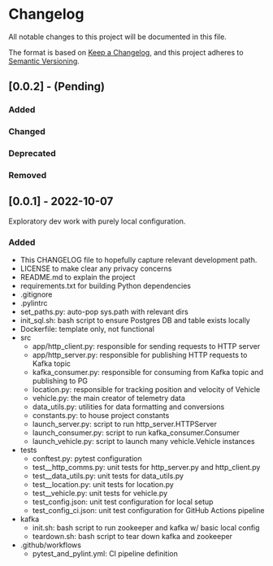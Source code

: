 # Changelog

All notable changes to this project will be documented in this file.

The format is based on [Keep a Changelog](https://keepachangelog.com/en/1.0.0/),
and this project adheres to [Semantic Versioning](https://semver.org/spec/v2.0.0.html).

## [0.0.2] - (Pending)
### Added

### Changed

### Deprecated

### Removed

## [0.0.1] - 2022-10-07

Exploratory dev work with purely local configuration.

### Added
- This CHANGELOG file to hopefully capture relevant development path.
- LICENSE to make clear any privacy concerns
- README.md to explain the project
- requirements.txt for building Python dependencies
- .gitignore
- .pylintrc
- set_paths.py: auto-pop sys.path with relevant dirs
- init_sql.sh: bash script to ensure Postgres DB and table exists locally
- Dockerfile: template only, not functional
- src
    - app/http_client.py: responsible for sending requests to HTTP server
    - app/http_server.py: responsible for publishing HTTP requests to Kafka topic
    - kafka_consumer.py: responsible for consuming from Kafka topic and publishing to PG
    - location.py: responsible for tracking position and velocity of Vehicle
    - vehicle.py: the main creator of telemetry data
    - data_utils.py: utilities for data formatting and conversions
    - constants.py: to house project constants
    - launch_server.py: script to run http_server.HTTPServer
    - launch_consumer.py: script to run kafka_consumer.Consumer
    - launch_vehicle.py: script to launch many vehicle.Vehicle instances
- tests
    - conftest.py: pytest configuration
    - test__http_comms.py: unit tests for http_server.py and http_client.py
    - test__data_utils.py: unit tests for data_utils.py
    - test__location.py: unit tests for location.py
    - test__vehicle.py: unit tests for vehicle.py
    - test_config.json: unit test configuration for local setup
    - test_config_ci.json: unit test configuration for GitHub Actions pipeline
- kafka
    - init.sh: bash script to run zookeeper and kafka w/ basic local config
    - teardown.sh: bash script to tear down kafka and zookeeper
- .github/workflows
    - pytest_and_pylint.yml: CI pipeline definition
